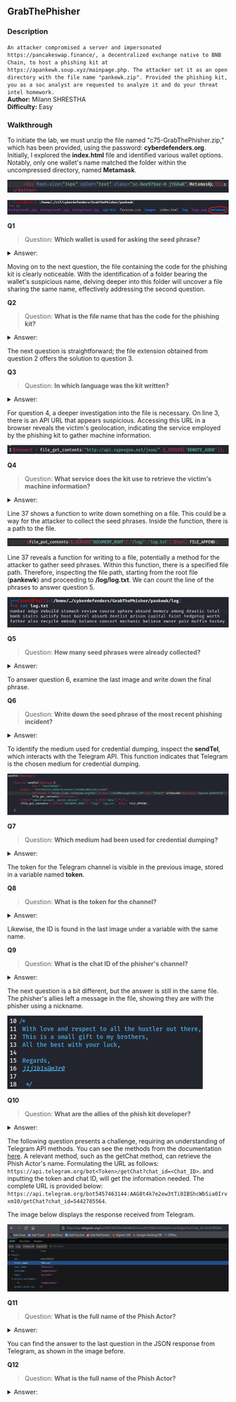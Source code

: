 ## GrabThePhisher
### Description
`An attacker compromised a server and impersonated https://pancakeswap.finance/, a decentralized exchange native to BNB Chain, to host a phishing kit at https://apankewk.soup.xyz/mainpage.php. The attacker set it as an open directory with the file name "pankewk.zip". Provided the phishing kit, you as a soc analyst are requested to analyze it and do your threat intel homework.`   
**Author:** Milann SHRESTHA     
**Difficulty:** Easy  

### Walkthrough
To initiate the lab, we must unzip the file named "c75-GrabThePhisher.zip," which has been provided, using the password: **cyberdefenders.org**.  
Initially, I explored the **index.html** file and identified various wallet options. Notably, only one wallet's name matched the folder within the uncompressed directory, named **Metamask**.  

![Metamask Index](images/index.png)

![Metamask Folder](images/metamask.png)

**Q1**  
>Question: **Which wallet is used for asking the seed phrase?**   
<details><summary>Answer: </summary>Metamask</details>

Moving on to the next question, the file containing the code for the phishing kit is clearly noticeable. With the identification of a folder bearing the wallet's suspicious name, delving deeper into this folder will uncover a file sharing the same name, effectively addressing the second question.    

**Q2**  
>Question: **What is the file name that has the code for the phishing kit?**   
<details><summary>Answer: </summary>metamask.php</details>

The next question is straightforward; the file extension obtained from question 2 offers the solution to question 3.

**Q3**  
>Question: **In which language was the kit written?**   
<details><summary>Answer: </summary>PHP</details>

For question 4, a deeper investigation into the file is necessary. On line 3, there is an API URL that appears suspicious. Accessing this URL in a browser reveals the victim's geolocation, indicating the service employed by the phishing kit to gather machine information.  

![Sypex Geo](images/geo.png)

**Q4**  
>Question: **What service does the kit use to retrieve the victim's machine information?**   
<details><summary>Answer: </summary>Sypex Geo</details>

Line 37 shows a function to write down something on a file. This could be a way for the attacker to collect the seed phrases. Inside the function, there is a path to the file.  

![Write Function](images/write.png)

Line 37 reveals a function for writing to a file, potentially a method for the attacker to gather seed phrases. Within this function, there is a specified file path. Therefore, inspecting the file path, starting from the root file (**pankewk**) and proceeding to **/log/log.txt**. We can count the line of the phrases to answer question 5.      

![Seed Phrases](images/phrases.png)

**Q5**  
>Question: **How many seed phrases were already collected?**   
<details><summary>Answer: </summary>3</details>

To answer question 6, examine the last image and write down the final phrase.  

**Q6**  
>Question: **Write down the seed phrase of the most recent phishing incident?**   
<details><summary>Answer: </summary>father also recycle embody balance concert mechanic believe owner pair muffin hockey</details>  

To identify the medium used for credential dumping, inspect the **sendTel**, which interacts with the Telegram API. This function indicates that Telegram is the chosen medium for credential dumping.  

![sendTel Function](images/sendTel.png)

**Q7**  
>Question: **Which medium had been used for credential dumping?**   
<details><summary>Answer: </summary>Telegram</details>

The token for the Telegram channel is visible in the previous image, stored in a variable named **token**.  

**Q8**  
>Question: **What is the token for the channel?**   
<details><summary>Answer: </summary>5457463144:AAG8t4k7e2ew3tTi0IBShcWbSia0Irvxm10</details>

Likewise, the ID is found in the last image under a variable with the same name.  

**Q9**  
>Question: **What is the chat ID of the phisher's channel?**   
<details><summary>Answer: </summary>5442785564</details>

The next question is a bit different, but the answer is still in the same file. The phisher's allies left a message in the file, showing they are with the phisher using a nickname.  

![Message](images/message.png)

**Q10**  
>Question: **What are the allies of the phish kit developer?**   
<details><summary>Answer: </summary>j1j1b1s@m3r0</details>

The following question presents a challenge, requiring an understanding of Telegram API methods. You can see the methods from the documentation [here](https://core.telegram.org/bots/api#available-methods). A relevant method, such as the getChat method, can retrieve the Phish Actor's name. Formulating the URL as follows: `https://api.telegram.org/bot<Token>/getChat?chat_id=<Chat_ID>`. and inputting the token and chat ID, will get the information needed. The complete URL is provided below:  
`https://api.telegram.org/bot5457463144:AAG8t4k7e2ew3tTi0IBShcWbSia0Irvxm10/getChat?chat_id=5442785564`.  

The image below displays the response received from Telegram.  

![Telegram](images/telegram.png)  

**Q11**  
>Question: **What is the full name of the Phish Actor?**   
<details><summary>Answer: </summary>Marcus Aurelius</details>

You can find the answer to the last question in the JSON response from Telegram, as shown in the image before.

**Q12**  
>Question: **What is the full name of the Phish Actor?**   
<details><summary>Answer: </summary>pumpkinboii</details>
